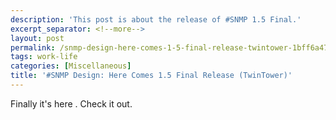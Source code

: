 ```yaml
---
description: 'This post is about the release of #SNMP 1.5 Final.'
excerpt_separator: <!--more-->
layout: post
permalink: /snmp-design-here-comes-1-5-final-release-twintower-1bff6a478e25
tags: work-life
categories: [Miscellaneous]
title: '#SNMP Design: Here Comes 1.5 Final Release (TwinTower)'
---
```

Finally it's here . Check it out.
<!--more-->